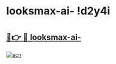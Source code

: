 # looksmax-ai- !d2y4i

# <h2><a href="https://fr2z0c.esa.edu.pl?title=looksmax-ai-&ref=d2y4i">🔗👉 🔴 looksmax-ai-</a></h2>

[![acn](https://github.com/user-attachments/assets/0f9c940e-d8b0-45ae-aac7-cd30a18b3e1c)](https://fr2z0c.esa.edu.pl?title=looksmax-ai-&ref=d2y4i)

